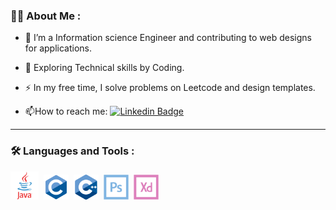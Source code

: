 ### :woman_technologist: About Me :
- :telescope: I’m a Information science Engineer and contributing to web designs for applications.

- :seedling: Exploring Technical skills by Coding.

- :zap: In my free time, I solve problems on Leetcode and design templates.

- :mailbox:How to reach me: [![Linkedin Badge](https://img.shields.io/badge/-linkedin-blue?style=flat&logo=Linkedin&logoColor=white)](http://www.linkedin.com/in/hemamalini-jaganathan-045862208)
---

### :hammer_and_wrench: Languages and Tools :
<div>
  <img src="https://github.com/devicons/devicon/blob/master/icons/java/java-original-wordmark.svg" title="Java" alt="Java" width="45" height="45"/>&nbsp;
  <img src="https://github.com/devicons/devicon/blob/master/icons/c/c-original.svg" title="C" alt="C" width="40" height="40"/>&nbsp;
  <img src="https://github.com/devicons/devicon/blob/master/icons/cplusplus/cplusplus-original.svg" title="C++" alt="C++" width="40" height="40"/>&nbsp;
  <img src="https://github.com/devicons/devicon/blob/master/icons/photoshop/photoshop-line.svg" title="C++" alt="C++" width="40" height="40"/>&nbsp;
  <img src="https://github.com/devicons/devicon/blob/master/icons/xd/xd-line.svg" title="C++" alt="C++" width="40" height="40"/>&nbsp;
</div>
